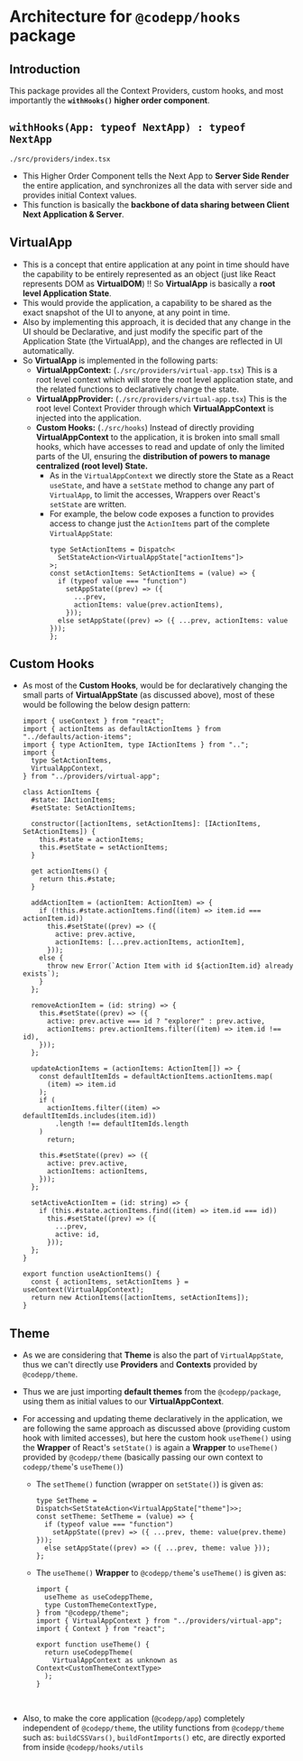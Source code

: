 # Architecture for `@codepp/hooks` package

## Introduction

This package provides all the Context Providers, custom hooks, and most importantly the **`withHooks()` higher order component**.

## `withHooks(App: typeof NextApp) : typeof NextApp`

`./src/providers/index.tsx`

- This Higher Order Component tells the Next App to **Server Side Render** the entire application, and synchronizes all the data with server side and provides initial Context values.
  <br>
- This function is basically the **backbone of data sharing between Client Next Application & Server**.

## VirtualApp

- This is a concept that entire application at any point in time should have the capability to be entirely represented as an object (just like React represents DOM as **VirtualDOM**) !! So **VirtualApp** is basically a **root level Application State**.
  <br>
- This would provide the application, a capability to be shared as the exact snapshot of the UI to anyone, at any point in time.
  <br>
- Also by implementing this approach, it is decided that any change in the UI should be Declarative, and just modify the specific part of the Application State (the VirtualApp), and the changes are reflected in UI automatically.
  <br>
- So **VirtualApp** is implemented in the following parts:
  - **VirtualAppContext:** (`./src/providers/virtual-app.tsx`) This is a root level context which will store the root level application state, and the related functions to declaratively change the state.
    <br>
  - **VirtualAppProvider:** (`./src/providers/virtual-app.tsx`) This is the root level Context Provider through which **VirtualAppContext** is injected into the application.
    <br>
  - **Custom Hooks:** (`./src/hooks`) Instead of directly providing **VirtualAppContext** to the application, it is broken into small small hooks, which have accesses to read and update of only the limited parts of the UI, ensuring the **distribution of powers to manage centralized (root level) State.**
    <br>
    - As in the `VirtualAppContext` we directly store the State as a React `useState`, and have a `setState` method to change any part of `VirtualApp`, to limit the accesses, Wrappers over React's `setState` are written.
      <br>
    - For example, the below code exposes a function to provides access to change just the `ActionItems` part of the complete `VirtualAppState`:
      ```tsx
      type SetActionItems = Dispatch<
        SetStateAction<VirtualAppState["actionItems"]>
      >;
      const setActionItems: SetActionItems = (value) => {
        if (typeof value === "function")
          setAppState((prev) => ({
            ...prev,
            actionItems: value(prev.actionItems),
          }));
        else setAppState((prev) => ({ ...prev, actionItems: value }));
      };
      ```

## Custom Hooks

- As most of the **Custom Hooks**, would be for declaratively changing the small parts of **VirtualAppState** (as discussed above), most of these would be following the below design pattern:

  ```tsx
  import { useContext } from "react";
  import { actionItems as defaultActionItems } from "../defaults/action-items";
  import { type ActionItem, type IActionItems } from "..";
  import {
    type SetActionItems,
    VirtualAppContext,
  } from "../providers/virtual-app";

  class ActionItems {
    #state: IActionItems;
    #setState: SetActionItems;

    constructor([actionItems, setActionItems]: [IActionItems, SetActionItems]) {
      this.#state = actionItems;
      this.#setState = setActionItems;
    }

    get actionItems() {
      return this.#state;
    }

    addActionItem = (actionItem: ActionItem) => {
      if (!this.#state.actionItems.find((item) => item.id === actionItem.id))
        this.#setState((prev) => ({
          active: prev.active,
          actionItems: [...prev.actionItems, actionItem],
        }));
      else {
        throw new Error(`Action Item with id ${actionItem.id} already exists`);
      }
    };

    removeActionItem = (id: string) => {
      this.#setState((prev) => ({
        active: prev.active === id ? "explorer" : prev.active,
        actionItems: prev.actionItems.filter((item) => item.id !== id),
      }));
    };

    updateActionItems = (actionItems: ActionItem[]) => {
      const defaultItemIds = defaultActionItems.actionItems.map(
        (item) => item.id
      );
      if (
        actionItems.filter((item) => defaultItemIds.includes(item.id))
          .length !== defaultItemIds.length
      )
        return;

      this.#setState((prev) => ({
        active: prev.active,
        actionItems: actionItems,
      }));
    };

    setActiveActionItem = (id: string) => {
      if (this.#state.actionItems.find((item) => item.id === id))
        this.#setState((prev) => ({
          ...prev,
          active: id,
        }));
    };
  }

  export function useActionItems() {
    const { actionItems, setActionItems } = useContext(VirtualAppContext);
    return new ActionItems([actionItems, setActionItems]);
  }
  ```

## Theme

- As we are considering that **Theme** is also the part of `VirtualAppState`, thus we can't directly use **Providers** and **Contexts** provided by `@codepp/theme`.
  <br>
- Thus we are just importing **default themes** from the `@codepp/package`, using them as initial values to our **VirtualAppContext**.
  <br>
- For accessing and updating theme declaratively in the application, we are following the same approach as discussed above (providing custom hook with limited accesses), but here the custom hook `useTheme()` using the **Wrapper** of React's `setState()` is again a **Wrapper** to `useTheme()` provided by `@codepp/theme` (basically passing our own context to `codepp/theme`'s `useTheme()`)

  - The `setTheme()` function (wrapper on `setState()`) is given as:

    ```tsx
    type SetTheme = Dispatch<SetStateAction<VirtualAppState["theme"]>>;
    const setTheme: SetTheme = (value) => {
      if (typeof value === "function")
        setAppState((prev) => ({ ...prev, theme: value(prev.theme) }));
      else setAppState((prev) => ({ ...prev, theme: value }));
    };
    ```

  - The `useTheme()` **Wrapper** to `@codepp/theme`'s `useTheme()` is given as:

    ```tsx
    import {
      useTheme as useCodeppTheme,
      type CustomThemeContextType,
    } from "@codepp/theme";
    import { VirtualAppContext } from "../providers/virtual-app";
    import { Context } from "react";

    export function useTheme() {
      return useCodeppTheme(
        VirtualAppContext as unknown as Context<CustomThemeContextType>
      );
    }
    ```

    <br>

- Also, to make the core application (`@codepp/app`) completely independent of `@codepp/theme`, the utility functions from `@codepp/theme` such as: `buildCSSVars()`, `buildFontImports()` etc, are directly exported from inside `@codepp/hooks/utils`
